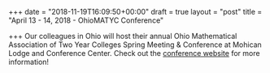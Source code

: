 +++
date = "2018-11-19T16:09:50+00:00"
draft = true
layout = "post"
title = "April 13 - 14, 2018 - OhioMATYC Conference"

+++
Our colleagues in Ohio will host their annual Ohio Mathematical Association of Two Year Colleges Spring Meeting & Conference at Mohican Lodge and Conference Center. Check out the [conference website](http://ohiomatyc.org/index.php/meetings-menulink/meeting-information-menulink) for more information!  